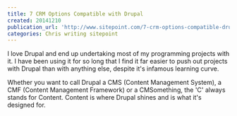 ```yaml
---
title: 7 CRM Options Compatible with Drupal
created: 20141210
publication_url: 'http://www.sitepoint.com/7-crm-options-compatible-drupal/'
categories: Chris writing sitepoint
---
```


I love Drupal and end up undertaking most of my programming projects with it. I have been using it for so long that I find it far easier to push out projects with Drupal than with anything else, despite it's infamous learning curve.

Whether you want to call Drupal a CMS (Content Management System), a CMF (Content Management Framework) or a CMSomething, the 'C' always stands for Content. Content is where Drupal shines and is what it's designed for.
